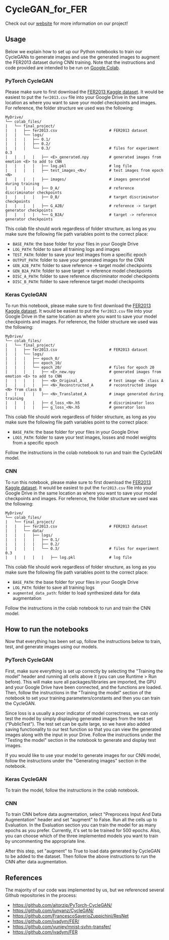 # CycleGAN_for_FER
Check out our [website](https://sites.google.com/cs.washington.edu/cyclegan-for-fer/home) for more information on our project!

## Usage
Below we explain how to set up our Python notebooks to train our CycleGANs to generate images and use the generated images to augment the FER2013 dataset during CNN training. Note that the instructions and code provided are intended to be run on [Google Colab](www.colab.research.google.com/).

### PyTorch CycleGAN
Please make sure to first download the [FER2013 Kaggle dataset](https://www.kaggle.com/c/challenges-in-representation-learning-facial-expression-recognition-challenge). It would be easiest to put the `fer2013.csv` file into your Google Drive in the same location as where you want to save your model checkpoints and images. For reference, the folder structure we used was the following:

```
MyDrive/
└── colab_files/
|   └── final_project/
|   |   ├── fer2013.csv                       # FER2013 dataset
|   |   └── logs/
|   |   |   ├── 0.1/
|   |   |   ├── 0.2/
|   |   |   └── 0.3/                          # files for experiment 0.3
|   |   |   |   ├── <E>_generated.npy         # generated images from emotion <E> to add to CNN
|   |   |   |   ├── log.pkl                   # log file
|   |   |   |   ├── test_images_<N>/          # test images from epoch <N>
|   |   |   |   ├── images/                   # images generated during training
|   |   |   |   ├── D_A/                      # reference discriminator checkpoints
|   |   |   |   ├── D_B/                      # target discriminator checkpoints
|   |   |   |   ├── G_A2B/                    # reference -> target generator checkpoints
|   |   |   |   └── G_B2A/                    # target -> reference  generator checkpoints
```

This colab file should work regardless of folder structure, as long as you make sure the following file path variables point to the correct place:

* `BASE_PATH`: the base folder for your files in your Google Drive
* `LOG_PATH`: folder to save all training logs and images
* `TEST_PATH`: folder to save your test images from a specific epoch
* `OUTPUT_PATH`: folder to save your generated images for the CNN
* `GEN_A2B_PATH`: folder to save reference -> target model checkpoints
* `GEN_B2A_PATH`: folder to save target -> reference model checkpoints
* `DISC_A_PATH`: folder to save reference discriminator model checkpoints
* `DISC_B_PATH`: folder to save reference target model checkpoints

### Keras CycleGAN
To run this notebook, please make sure to first download the [FER2013 Kaggle dataset](https://www.kaggle.com/c/challenges-in-representation-learning-facial-expression-recognition-challenge). It would be easiest to put the `fer2013.csv` file into your Google Drive in the same location as where you want to save your model checkpoints and images. For reference, the folder structure we used was the following:

```
MyDrive/
└── colab_files/
|   └── final_project/
|   |   ├── fer2013.csv                       # FER2013 dataset
|   |   └── logs/
|   |   |   ├── epoch_0/
|   |   |   ├── epoch_10/
|   |   |   └── epoch_20/                     # files for epoch 20
|   |   |   |   ├── <E>_new.npy               # generated images from emotion <E> to add to CNN
|   |   |   |   ├── <N>_Original_A            # test image <N> class A
|   |   |   |   ├── <N>_Reconstructed_A       # reconstructed image <N> from class B
|   |   |   |   ├── <N>_Translated_A          # image generated during training
|   |   |   |   ├── d_loss_<N>.h5             # discriminator loss
|   |   |   |   ├── g_loss_<N>.h5             # generator loss
```
This colab file should work regardless of folder structure, as long as you make sure the following file path variables point to the correct place:

* `BASE_PATH`: the base folder for your files in your Google Drive
* `LOGS_PATH`: folder to save your test images, losses and model weights from a specific epoch

Follow the instructions in the colab notebook to run and train the CycleGAN model.

### CNN
To run this notebook, please make sure to first download the [FER2013 Kaggle dataset](https://www.kaggle.com/c/challenges-in-representation-learning-facial-expression-recognition-challenge). It would be easiest to put the `fer2013.csv` file into your Google Drive in the same location as where you want to save your model checkpoints and images. For reference, the folder structure we used was the following:

```
MyDrive/
└── colab_files/
|   └── final_project/
|   |   ├── fer2013.csv                       # FER2013 dataset
|   |   └── data/
|   |   |   ├── logs/
|   |   |   |   ├── 0.1/
|   |   |   |   ├── 0.2/
|   |   |   |   └── 0.3/                      # files for experiment 0.3
|   |   |   |   |   ├── log.pkl               # log file

```

This colab file should work regardless of folder structure, as long as you make sure the following file path variables point to the correct place:

* `BASE_PATH`: the base folder for your files in your Google Drive
* `LOG_PATH`: folder to save all training logs
* `augmented_data_path`: folder to load synthesized data for data augmentation

Follow the instructions in the colab notebook to run and train the CNN model.


## How to run the notebooks
Now that everything has been set up, follow the instructions below to train, test, and generate images using our models.

### PyTorch CycleGAN
First, make sure everything is set up correctly by selecting the "Training the model" header and running all cells above it (you can use Runtime > Run before). This will make sure all packages/libraries are imported, the GPU and your Google Drive have been connected, and the functions are loaded. Then, follow the instructions in the "Training the model" section of the notebook to set your training parameters/constants and then you can train the CycleGAN.

Since loss is a usually a poor indicator of model correctness, we can only test the model by simply displaying generated images from the test set ("PublicTest"). The test set can be quite large, so we have also added saving functionality to our test function so that you can view the generated images along with the input in your Drive. Follow the instructions under the  "Testing the model" section in the notebook to generate and display test images.

If you would like to use your model to generate images for our CNN model, follow the instructions under the "Generating images" section in the notebook.

### Keras CycleGAN
To train the model, follow the instructions in the colab notebook.

### CNN
To train CNN before data augmentation, select "Preprocess Input And Data Augmentation" header and set "augment" to False. Run all the cells up to Evaluation. In the Evaluation section you can train the model for as many epochs as you prefer. Currently, it's set to be trained for 500 epochs. Also, you can choose which of the three implemented models you want to train by uncommenting the appropriate line.

After this step, set "augment" to True to load data generated by CycleGAN to be added to the dataset. Then follow the above instructions to run the CNN after data augmentation.

## References
The majority of our code was implemented by us, but we referenced several Github repositories in the process:
* https://github.com/aitorzip/PyTorch-CycleGAN/
* https://github.com/junyanz/CycleGAN/
* https://github.com/FrancescoSaverioZuppichini/ResNet
* https://github.com/ivadym/FER/
* https://github.com/yunjey/mnist-svhn-transfer/
* https://github.com/ivadym/FER
